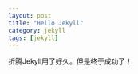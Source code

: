 ```yaml
---
layout: post
title: "Hello Jekyll"
category: jekyll
tags: [jekyll]
---
```

折腾Jekyll用了好久。但是终于成功了！